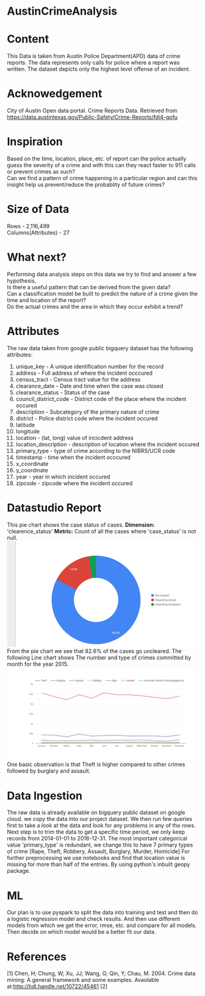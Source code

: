 # AustinCrimeAnalysis

# Content
This Data is taken from Austin Police Department(APD) data of crime reports. The data represents only 
calls for police where a report was written. The dataset depicts only the highest level offense of an 
incident.
# Acknowedgement
City of Austin Open data portal. Crime Reports Data. Retrieved from<br/> https://data.austintexas.gov/Public-Safety/Crime-Reports/fdj4-gpfu
# Inspiration
Based on the time, location, place, etc. of report can the police actually guess the severity
of a crime and with this can they react faster to 911 calls or prevent crimes as such?<br/>
Can we find a pattern of crime happening in a particular region and can this insight help us prevent/reduce 
the probablity of future crimes?
# Size of Data
Rows - 2,116,499<br/>
Columns(Attributes) - 27
# What next?
Performing data analysis steps on this data we try to find and answer a few hypothesis,<br/>
Is there a useful pattern that can be derived from the given data?<br/>
Can a classification model be built to predict the nature of a crime given the time and location of the report?<br/>
Do the actual crimes and the area in which they occur exhibit a trend?<br/>
# Attributes
The raw data taken from google public bigquery dataset has the following attributes:<br/>
1) unique_key - A unique identification number for the record<br/>
2) address - Full address of where the incident occcured<br/>
3) census_tract - Census tract value for the address<br/>
4) clearance_date - Date and time when the case was closed<br/>
5) clearance_status - Status of the case<br/>
6) council_district_code - District code of the place where the incident occured<br/>
7) description - Subcategory of the primary nature of crime<br/>
8) district - Police district code where the incident occured<br/>
9) latitude<br/>
10) longitude<br/>
11) location - (lat, long) value of incicdent address<br/>
12) location_description - description of location where the incident occured<br/>
13) primary_type - type of crime according to the NIBRS/UCR code<br/>
14) timestamp - time when the incident occcured<br/>
15) x_coordinate<br/>
16) y_coordinate<br/>
17) year - year in which incident occured<br/>
18) zipcode - zipcode where the incident occured<br/>

# Datastudio Report
This pie chart shows the case status of cases. <b>Dimension:</b> 'clearence_status' <b>Metric:</b> Count of all the cases where 'case_status' is not null.<br/>
<img src="Screenshot (22).png"></img><br/>
From the pie chart we see that 82.6% of the cases go uncleared. The following Line chart shows The number and type of crimes committed by month for the year 2015.<br/>
<img src="Screenshot (23).png"></img> <br/> One basic observation is that Theft is higher compared to other crimes followed by burglary and assault.
# Data Ingestion
The raw data is already available on bigquery public dataset on google cloud. we copy the data into our project dataset.
We then run few queries first to take a look at the data and look for any problems in any of the rows. 
Next step is to trim the data to get a specific time period, we only keep records from 2014-01-01 to 2016-12-31. 
The most important categorical value 'primary_type' is redundant, we change this to have 7 primary types of crime [Rape, Theft, Robbery, Assault, Burglary, Murder, Homicide]
For further preprocessing we use notebooks and find that location value is missing for more than half of the entries. By using python's inbuilt geopy package.

# ML
Our plan is to use pyspark to split the data into training and test and then do a logistic regression model and check results.
And then use different models  from which we get the error, rmse, etc. and compare for all models. Then decide on which model would be a better fit our data.

# References
[1] Chen, H; Chung, W; Xu, JJ; Wang, G; Qin, Y; Chau, M. 2004. Crime data mining: A general framework and some examples. Avaolable at:http://hdl.handle.net/10722/45461
[2]

